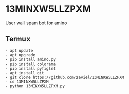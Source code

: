 # 13MINXW5LLZPXM
User wall spam bot for amino

## Termux
```shell
- apt update
- apt upgrade
- pip install amino.py
- pip install colorama
- pip install pyfiglet
- apt install git
- git clone https://github.com/zeviel/13MINXW5LLZPXM
- cd 13MINXW5LLZPXM
- python 13MINXW5LLZPXM.py
```
